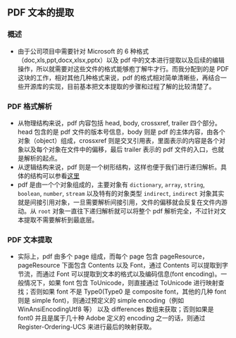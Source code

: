 ## PDF 文本的提取

### 概述
* 由于公司项目中需要针对 Microsoft 的 6 种格式（doc,xls,ppt,docx,xlsx,pptx）以及 pdf 中的文本进行提取以及后续的编辑操作，所以就需要对这些文件的格式能够庖丁解牛才行。而我分配到的是 PDF 这块的工作，相对其他几种格式来说，pdf 的格式相对简单清晰些，再结合一些开源库的实现，目前基本把文本提取的步骤和过程了解的比较清楚了。

### PDF 格式解析
* 从物理结构来说，pdf 内容包括 head, body, crossxref, trailer 四个部分。head 包含的是 pdf 文件的版本号信息，body 则是 pdf 的主体内容，由各个对象（object）组成，crossxref 则是交叉引用表，里面表示的内容是各个对象以及每个对象在文件中的偏移，最后 trailer 表示的 pdf 文件的入口，也就是解析的起点。
* 从逻辑结构来说，pdf 则是一个树形结构，这样也便于我们进行递归解析。具体的结构可以参看[这里](https://timgsa.baidu.com/timg?image&quality=80&size=b9999_10000&sec=1525783555346&di=a30cbf472ebe659f1fa6ef97cab335b3&imgtype=jpg&src=http%3A%2F%2Fimg2.imgtn.bdimg.com%2Fit%2Fu%3D8404517%2C2635080543%26fm%3D214%26gp%3D0.jpg)
* pdf 是由一个个对象组成的，主要对象有 `dictionary`, `array`, `string`, `boolean`, `number`, `stream` 以及特有的对象类型 `indirect`, `indirect` 对象其实就是间接引用对象，一旦需要解析间接引用，文件的偏移就会反复在文件内游动。从 `root` 对象一直往下递归解析就可以将整个 pdf 解析完全，不过针对文本提取不需要解析到最底层。

### PDF 文本提取
* 实际上，pdf 由多个 page 组成，而每个 page 包含 pageResource，pageResource 下面包含 Contents 以及 Font，通过 Contents 可以提取到字节流，而通过 Font 可以提取到文本的格式以及编码信息(font encoding)。一般情况下，如果 font 包含 ToUnicode，则直接通过 ToUnicode 进行映射查找；否则如果 font 不是 Type0(Type0 是 composite font，其他的几种 font 则是 simple font)，则通过预定义的 simple encoding（例如 WinAnsiEncodingUtf8 等） 以及 differences 数组来获取；否则如果是 font0 并且是属于几十种 Adobe 定义的 encoding 之一的话，则通过 Register-Ordering-UCS 来进行最后的映射获取。
